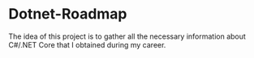 # Dotnet-Roadmap
The idea of ​​this project is to gather all the necessary information about C#/.NET Core that I obtained during my career.

